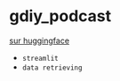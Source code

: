 # gdiy_podcast
[sur huggingface](https://huggingface.co/spaces/madoss/gdiy)
- `streamlit`
- `data retrieving`
